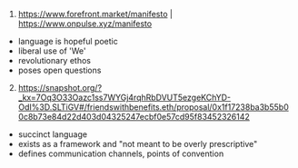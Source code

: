 1. https://www.forefront.market/manifesto | https://www.onpulse.xyz/manifesto

- language is hopeful poetic
- liberal use of 'We'
- revolutionary ethos
- poses open questions

2. https://snapshot.org/?_kx=7Oq3O33Oazc1ss7WYGj4rqhRbDVUT5ezgeKChYD-OdI%3D.SLTiGV#/friendswithbenefits.eth/proposal/0x1f17238ba3b55b00c8b73e84d22d403d04325247ecbf0e57cd95f83452326142

- succinct language
- exists as a framework and "not meant to be overly prescriptive"
- defines communication channels, points of convention
